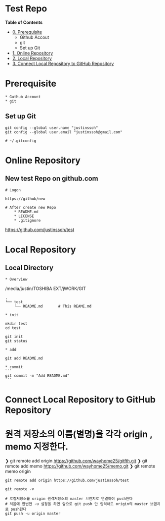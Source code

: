 Test Repo
==================================================
**Table of Contents**
* [ 0. Prerequisite ]( #prerequisite )
    - Github Accout
    - git
    - Set up Git
* [ 1. Online Repository ]( #online-repository )
* [ 2. Local Repository ]( #local-repository )
* [ 3. Connect Local Repository to GitHub Repository ]( #connect )



Prerequisite
==============================
    * Guthub Account
    * git

## Set up Git
```
git config --global user.name "justinssoh"
git config --global user.email "justinssoh@gmail.com"

# ~/.gitconfig
```


Online Repository
==============================
## New test Repo on github.com
```
# Logon

https://github/new

# After create new Repo
    * README.md
    * LICENSE
    * .gitignore
```
https://github.com/justinssoh/test



Local Repository
==============================
## Local Directory
    * Overview
/media/justin/TOSHIBA EXT/jWORK/GIT
```
.
└── test
    └── README.md       # This REAME.md
```

    * init
```
mkdir test
cd test

git init
git status
```

    * add
```
git add README.md

```

    * commit
    ```
    git commit -m "Add README.md"
    ```



Connect Local Repository to GitHub Repository
==================================================
# 원격 저장소의 이름(별명)을 각각 origin , memo 지정한다.
❯ git remote add origin https://github.com/wayhome25/gitfth.git
❯ git remote add memo https://github.com/wayhome25/memo.git
❯ git remote
memo
origin
```
git remote add origin https://github.com/justinssoh/test

git remote -v

# 로컬저장소를 origin 원격저장소의 master 브랜치로 연결하여 push한다
# 처음에 한번만 -u 설정을 하면 앞으로 git push 만 입력해도 origin의 master 브랜치로 push한다
git push -u origin master
```

